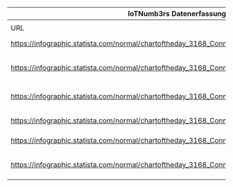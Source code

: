 |IoTNumb3rs Datenerfassung|||||||||||
| ---- | ---- | ---- | ---- | ---- | ---- | ---- | ---- | ---- | ---- | ---- |
||||||||||||
|URL|home_url|filename|device_class|device_count|market_class|market_volume|prognosis_year|publication_year|authorship_class|Dropbox folder|
|https://infographic.statista.com/normal/chartoftheday_3168_Connected_Cars_By_The_Numbers_n.jpg|https://www.statista.com/chart/3168/connected-cars-by-the-numbers/|file10_chartoftheday_3168_Connected_Cars_By_The_Numbers_n.jpg|vehicle|152000000|||2020|2015|scientist|marielledemuth/20181124-1500|
|https://infographic.statista.com/normal/chartoftheday_3168_Connected_Cars_By_The_Numbers_n.jpg|https://www.statista.com/chart/3168/connected-cars-by-the-numbers/|file10_chartoftheday_3168_Connected_Cars_By_The_Numbers_n.jpg|||size cars mobility management|6000000000|2020|2015|scientist|marielledemuth/20181124-1500|
|https://infographic.statista.com/normal/chartoftheday_3168_Connected_Cars_By_The_Numbers_n.jpg|https://www.statista.com/chart/3168/connected-cars-by-the-numbers/|file10_chartoftheday_3168_Connected_Cars_By_The_Numbers_n.jpg|||size cars vehicle management|7000000000|2020|2015|scientist|marielledemuth/20181124-1500|
|https://infographic.statista.com/normal/chartoftheday_3168_Connected_Cars_By_The_Numbers_n.jpg|https://www.statista.com/chart/3168/connected-cars-by-the-numbers/|file10_chartoftheday_3168_Connected_Cars_By_The_Numbers_n.jpg|||size cars entertainment|10000000000|2020|2015|scientist|marielledemuth/20181124-1500|
|https://infographic.statista.com/normal/chartoftheday_3168_Connected_Cars_By_The_Numbers_n.jpg|https://www.statista.com/chart/3168/connected-cars-by-the-numbers/|file10_chartoftheday_3168_Connected_Cars_By_The_Numbers_n.jpg|||size cars safety|33000000000|2020|2015|scientist|marielledemuth/20181124-1500|
|https://infographic.statista.com/normal/chartoftheday_3168_Connected_Cars_By_The_Numbers_n.jpg|https://www.statista.com/chart/3168/connected-cars-by-the-numbers/|file10_chartoftheday_3168_Connected_Cars_By_The_Numbers_n.jpg|||size car driver assistance|49000000000|2020|2015|scientist|marielledemuth/20181124-1500|
